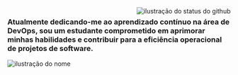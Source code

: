 <img align='right' src="https://github-readme-stats.vercel.app/api?username=NvK1ng&show_icons=true&title_color=783c00&text_color=af552e&icon_color=783c00&bg_color=f8efd4&cache_seconds=2300" alt="ilustração do status do github">

### Atualmente dedicando-me ao aprendizado contínuo na área de DevOps, sou um estudante comprometido em aprimorar minhas habilidades e contribuir para a eficiência operacional de projetos de software.

<img src="https://img.shields.io/static/v1?label=Overview&message=SEUNOME&color=f8efd4&style=for-the-badge&logo=GitHub" alt="ilustração do nome">

<!-- <p> Estudando/trabalhando na **nome do lugar**<br/> Eu sou desenvolvedor **sua área**.</p>

<hr>
